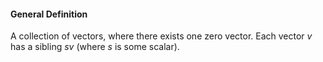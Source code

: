 #### General Definition
A collection of vectors, where there exists one zero vector. 
Each vector $v$ has a sibling $sv$ (where $s$ is some scalar).